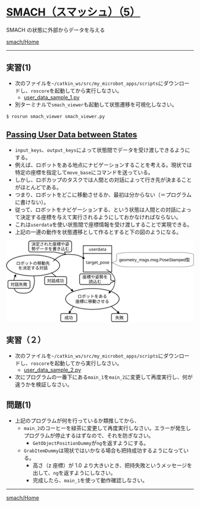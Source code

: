 # [SMACH（スマッシュ）（5）](http://wiki.ros.org/smach)

SMACH の状態に外部からデータを与える

[smach/Home](Home.md)

---

## 実習(1)

- 次のファイルを`~/catkin_ws/src/my_microbot_apps/scripts`にダウンロードし、`roscore`を起動してから実行しなさい。
  - [user_data_sample_1.py](https://raw.githubusercontent.com/KMiyawaki/lectures/master/ros/smach/user_data_sample_1.py)
- 別ターミナルで`smach_viewer`も起動して状態遷移を可視化しなさい。

```shell
$ rosrun smach_viewer smach_viewer.py
```

## [Passing User Data between States](http://wiki.ros.org/smach/Tutorials/User%20Data)

- `input_keys`、`output_keys`によって状態間でデータを受け渡しできるようにする。
- 例えば、ロボットをある地点にナビゲーションすることを考える。現状では特定の座標を指定して`move_base`にコマンドを送っている。
- しかし、ロボカップのタスクでは人間との対話によって行き先が決まることがほとんどである。
- つまり、ロボットをどこに移動させるか、最初は分からない（＝プログラムに書けない）。
- 従って、ロボットをナビゲーションする、という状態は人間との対話によって決定する座標を与えて実行されるようにしておかなければならない。
- これは`userdata`を使い状態間で座標情報を受け渡しすることで実現できる。
- 上記の一連の動作を状態遷移として作るとすると下の図のようになる。

![smach_user_data.svg](smach_user_data.svg)

## 実習（２）

- 次のファイルを`~/catkin_ws/src/my_microbot_apps/scripts`にダウンロードし、`roscore`を起動してから実行しなさい。
  - [user_data_sample_2.py](https://raw.githubusercontent.com/KMiyawaki/lectures/master/ros/smach/user_data_sample_2.py)
- 次にプログラムの一番下にある`main_1`を`main_2`に変更して再度実行し、何が違うかを検証しなさい。

## 問題(1)

- 上記のプログラムが何を行っているか類推してから、
  - `main_2`のコーヒーを緑茶に変更して再度実行しなさい。エラーが発生しプログラムが停止するはずなので、それを防ぎなさい。
    - `GetObjectPositionDummy`が`ng`を返すようにする。
  - `GrabItemDummy`は現状ではいかなる場合も把持成功するようになっている。
    - 高さ（z 座標）が 1.0 より大きいとき、把持失敗というメッセージを出して、`ng`を返すようにしなさい。
    - 完成したら、`main_1`を使って動作確認しなさい。

---

[smach/Home](Home.md)
